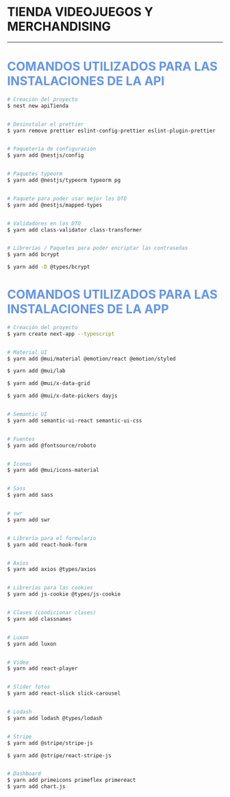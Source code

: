 # TIENDA VIDEOJUEGOS Y MERCHANDISING

<!-- <p align="center">
  <img src="https://cdn-icons-png.flaticon.com/512/401/401143.png" width="250" margin="50"/>
</p> -->


---

# <span style="color:cornflowerblue">**COMANDOS UTILIZADOS PARA LAS INSTALACIONES DE LA API**</span>
``` bash
# Creación del proyecto
$ nest new apiTienda


# Desinstalar el prettier
$ yarn remove prettier eslint-config-prettier eslint-plugin-prettier


# Paquetería de configuración
$ yarn add @nestjs/config


# Paquetes typeorm
$ yarn add @nestjs/typeorm typeorm pg


# Paquete para poder usar mejor los DTO
$ yarn add @nestjs/mapped-types


# Validadores en los DTO
$ yarn add class-validator class-transformer


# Librerías / Paquetes para poder encriptar las contraseñas
$ yarn add bcrypt

$ yarn add -D @types/bcrypt
```


# <span style="color:cornflowerblue">**COMANDOS UTILIZADOS PARA LAS INSTALACIONES DE LA APP**</span>
``` bash
# Creación del proyecto
$ yarn create next-app --typescript


# Material UI
$ yarn add @mui/material @emotion/react @emotion/styled 

$ yarn add @mui/lab

$ yarn add @mui/x-data-grid

$ yarn add @mui/x-date-pickers dayjs


# Semantic UI
$ yarn add semantic-ui-react semantic-ui-css


# Fuentes
$ yarn add @fontsource/roboto


# Iconos
$ yarn add @mui/icons-material


# Sass
$ yarn add sass


# swr
$ yarn add swr


# Librería para el formulario
$ yarn add react-hook-form


# Axios
$ yarn add axios @types/axios


# Librerías para las cookies
$ yarn add js-cookie @types/js-cookie


# Clases (condicionar clases)
$ yarn add classnames


# Luxon
$ yarn add luxon


# Video
$ yarn add react-player


# Slider fotos
$ yarn add react-slick slick-carousel


# Lodash
$ yarn add lodash @types/lodash


# Stripe
$ yarn add @stripe/stripe-js

$ yarn add @stripe/react-stripe-js


# Dashboard
$ yarn add primeicons primeflex primereact
$ yarn add chart.js

```